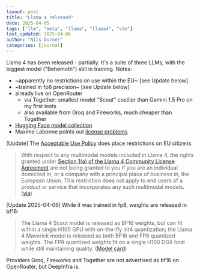 ```yaml
---
layout: post
title: "Llama 4 released"
date: 2025-04-05
tags: ["llm", "meta", "llama", "llama4", "vlm"]
last_updated: 2025-04-06
author: "Nils Durner"
categories: [journal]
---
```


Llama 4 has been released - partially. It's a suite of three LLMs, with the biggest model ("Behemoth") still in training. Notes:
* ~apparently no restrictions on use within the EU~ [see Update below]
* ~trained in fp8 precision~ [see Update below]
* already live on OpenRouter
    * via Together: smallest model "Scout" costlier than Gemini 1.5 Pro on my first tests
    * also available from Groq and Fireworks, much cheaper than Together
* [Hugging Face model collection](https://huggingface.co/collections/meta-llama/llama-4-67f0c30d9fe03840bc9d0164)
* Maxime Labonne points out [license problems](https://x.com/maximelabonne/status/1908602756182745506)

[Update]
The [Acceptable Use Policy](https://www.llama.com/llama4/use-policy/) does place restrictions on EU citizens:
> With respect to any multimodal models included in Llama 4, the rights granted under [Section 1(a) of the Llama 4 Community License Agreement](https://www.llama.com/llama4/license/) are not being granted to you if you are an individual domiciled in, or a company with a principal place of business in, the European Union. This restriction does not apply to end users of a product or service that incorporates any such multimodal models.
([via](https://x.com/TheXeophon/status/1908623432603881698))

[Update 2025-04-06]
While it was trained in fp8, weights are released in bf16:
> The Llama 4 Scout model is released as BF16 weights, but can fit within a single H100 GPU with on-the-fly int4 quantization; the Llama 4 Maverick model is released as both BF16 and FP8 quantized weights. The FP8 quantized weights fit on a single H100 DGX host while still maintaining quality.
([Model card](https://huggingface.co/meta-llama/Llama-4-Scout-17B-16E-Instruct))

Providers Groq, Fireworks and Together are not advertised as bf16 on OpenRouter, but DeepInfra is.
